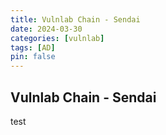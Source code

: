 ```yaml
---
title: Vulnlab Chain - Sendai
date: 2024-03-30
categories: [vulnlab]
tags: [AD]
pin: false
---
```


## Vulnlab Chain - Sendai
test


